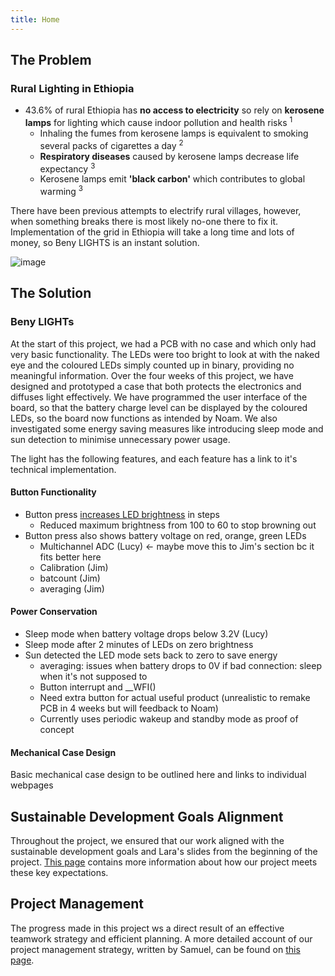 ```yaml
---
title: Home
---
```


## The Problem
### Rural Lighting in Ethiopia

- 43.6% of rural Ethiopia has **no access to electricity** so rely on **kerosene lamps** for lighting which cause indoor pollution and health risks <sup>1</sup>
    - Inhaling the fumes from kerosene lamps is equivalent to smoking several packs of cigarettes a day <sup>2</sup>
    - **Respiratory diseases** caused by kerosene lamps decrease life expectancy <sup>3</sup>
    - Kerosene lamps emit **'black carbon'** which contributes to global warming <sup>3</sup>

There have been previous attempts to electrify rural villages, however, when something breaks there is most likely no-one there to fix it. Implementation of the grid in Ethiopia will take a long time and lots of money, so Beny LIGHTS is an instant solution.  

![image](https://github.com/user-attachments/assets/3b06d896-e149-4e94-9823-e3d4eb6bb85f)

## The Solution
### Beny LIGHTs

At the start of this project, we had a PCB with no case and which only had very basic functionality. The LEDs were too bright to look at with the naked eye and the coloured LEDs simply counted up in binary, providing no meaningful information. Over the four weeks of this project, we have designed and prototyped a case that both protects the electronics and diffuses light effectively. We have programmed the user interface of the board, so that the battery charge level can be displayed by the coloured LEDs, so the board now functions as intended by Noam. We also investigated some energy saving measures like introducing sleep mode and sun detection to minimise unnecessary power usage.

The light has the following features, and each feature has a link to it's technical implementation. 

#### Button Functionality
- Button press [increases LED brightness](Lucy.md) in steps
  - Reduced maximum brightness from 100 to 60 to stop browning out
- Button press also shows battery voltage on red, orange, green LEDs
  - Multichannel ADC (Lucy) <- maybe move this to Jim's section bc it fits better here
  - Calibration (Jim)
  - batcount (Jim)
  - averaging (Jim)

#### Power Conservation
- Sleep mode when battery voltage drops below 3.2V (Lucy)
- Sleep mode after 2 minutes of LEDs on zero brightness
- Sun detected the LED mode sets back to zero to save energy
  - averaging: issues when battery drops to 0V if bad connection: sleep when it's not supposed to
  - Button interrupt and __WFI()
  - Need extra button for actual useful product (unrealistic to remake PCB in 4 weeks but will feedback to Noam)
  - Currently uses periodic wakeup and standby mode as proof of concept

#### Mechanical Case Design
Basic mechanical case design to be outlined here and links to individual webpages

## Sustainable Development Goals Alignment

Throughout the project, we ensured that our work aligned with the sustainable development goals and Lara's slides from the beginning of the project. [This page](reflective_discussion.md) contains more information about how our project meets these key expectations. 

## Project Management

The progress made in this project ws a direct result of an effective teamwork strategy and efficient planning. A more detailed account of our project management strategy, written by Samuel, can be found on [this page](project_management.md).  

